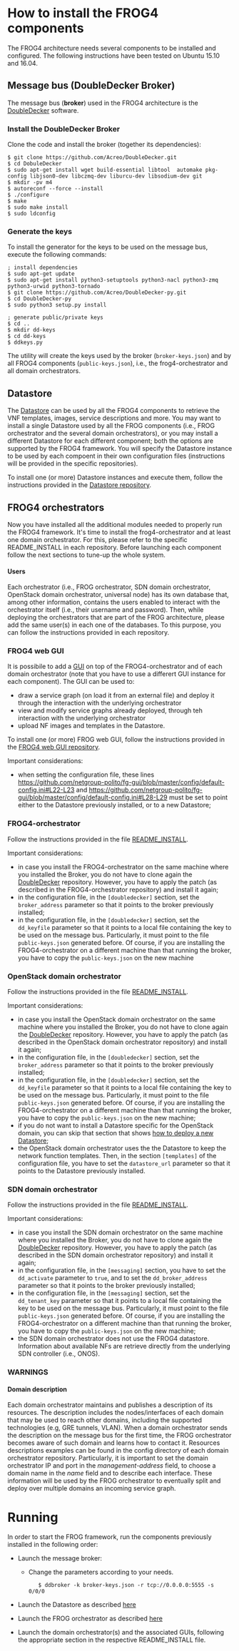 # How to install the FROG4 components

The FROG4 architecture needs several components to be installed and configured.
The following instructions have been tested on Ubuntu 15.10 and 16.04.

## Message bus (DoubleDecker Broker)
The message bus (**broker**) used in the FROG4 architecture is the [DoubleDecker](https://github.com/Acreo/DoubleDecker) software.

### Install the DoubleDecker Broker

Clone the code and install the broker (together its dependencies):

    $ git clone https://github.com/Acreo/DoubleDecker.git
    $ cd DobuleDecker
    $ sudo apt-get install wget build-essential libtool  automake pkg-config libjson0-dev libczmq-dev liburcu-dev libsodium-dev git
    $ mkdir -pv m4 
    $ autoreconf --force --install 
    $ ./configure
    $ make
    $ sudo make install
    $ sudo ldconfig

### Generate the keys 

To install the generator for the keys to be used on the message bus, execute the following commands:

    ; install dependencies 
    $ sudo apt-get update
    $ sudo apt-get install python3-setuptools python3-nacl python3-zmq python3-urwid python3-tornado
    $ git clone https://github.com/Acreo/DoubleDecker-py.git
    $ cd DoubleDecker-py
    $ sudo python3 setup.py install
    
    ; generate public/private keys
    $ cd ..
    $ mkdir dd-keys
    $ cd dd-keys
    $ ddkeys.py

The utility will create the keys used by the broker (`broker-keys.json`) and by all FROG4 components (`public-keys.json`), i.e., the frog4-orchestrator and all domain orchestrators. 

## Datastore
The [Datastore](https://github.com/netgroup-polito/frog4-datastore/) can be used by all the FROG4 components to retrieve the VNF templates, images, service descriptions and more.
You may want to install a single Datastore used by all the FROG components (i.e., FROG orchestrator and the several domain orchestrators), or you may install a different Datastore for each different component; both the options are supported by the FROG4 framework.
You will specify the Datastore instance to be used by each compoent in their own configuration files (instructions will be provided in the specific repositories).

To install one (or more) Datastore instances and execute them, follow the instructions provided in the [Datastore repository](https://github.com/netgroup-polito/frog4-datastore/).

## FROG4 orchestrators
Now you have installed all the additional modules needed to properly run the FROG4 framework. It's time to install the frog4-orchestrator and at least one domain orchestrator. For this, please refer to the specific README_INSTALL in each repository. Before launching each component follow the next sections to tune-up the whole system.

#### Users
Each orchestrator (i.e., FROG orchestrator, SDN domain orchestrator, OpenStack domain orchestrator, universal node)  has its own database that, among other information, contains the users enabled to interact with the orchestrator itself (i.e., their username and password).
Then, while deploying the orchestrators that are part of the FROG architecture, please add the same user(s) in each one of the databases.
To this purpose, you can follow the instructions provided in each repository.

### FROG4 web GUI

It is possibile to add a [GUI](https://github.com/netgroup-polito/fg-gui) on top of the FROG4-orchestrator and of each domain orchestrator (note that you have to use a differert GUI instance for each component).
The GUI can be used to:
* draw a service graph (on load it from an external file) and deploy it through the interaction with the underlying orchestrator
* view and modify service graphs already deployed, through teh interaction with the underlying orchestrator
* upload NF images and templates in the Datastore.

To install one (or more) FROG web GUI, follow the instructions provided in the [FROG4 web GUI repository](https://github.com/netgroup-polito/fg-gui/blob/master/README_INSTALL.md).

Important considerations:
* when setting the configuration file, these lines https://github.com/netgroup-polito/fg-gui/blob/master/config/default-config.ini#L22-L23 and https://github.com/netgroup-polito/fg-gui/blob/master/config/default-config.ini#L28-L29 must be set to point either to the Datastore previously installed, or to a new Datastore;

### FROG4-orchestrator

Follow the instructions provided in the file [README_INSTALL](https://github.com/netgroup-polito/frog4-orchestrator/blob/master/README_INSTALL.md).

Important considerations:
* in case you install the FROG4-orchestrator on the same machine where you installed the Broker, you do not have to clone again the [DoubleDecker](https://github.com/Acreo/DoubleDecker-py) repository. However, you have to apply the patch (as described in the FROG4-orchestrator repository) and install it again;
*  in the configuration file, in the `[doubledecker]` section, set the `broker_address` parameter so that it points to the broker previously installed;
* in the configuration file, in the `[doubledecker]` section, set the `dd_keyfile` parameter so that it points to a local file containing the key to be used on the message bus. Particularly, it must point to the file `public-keys.json` generated before. Of course, if you are installing the FROG4-orchestrator on a different machine than that running the broker, you have to copy the `public-keys.json` on the new machine

### OpenStack domain orchestrator

Follow the instructions provided in the file [README_INSTALL](https://github.com/netgroup-polito/frog4-openstack-do/blob/master/README_INSTALL.md). 

Important considerations:
* in case you install the OpenStack domain orchestrator on the same machine where you installed the Broker, you do not have to clone again the [DoubleDecker](https://github.com/Acreo/DoubleDecker-py) repository. However, you have to apply the patch (as described in the OpenStack domain orchestrator repository) and install it again;
* in the configuration file, in the `[doubledecker]` section, set the `broker_address` parameter so that it points to the broker previously installed;
* in the configuration file, in the `[doubledecker]` section, set the `dd_keyfile` parameter so that it points to a local file containing the key to be used on the message bus. Particularly, it must point to the file `public-keys.json` generated before. Of course, if you are installing the FROG4-orchestrator on a different machine than that running the broker, you have to copy the `public-keys.json` on the new machine;
* if you do not want to install a Datastore specific for the OpenStack domain, you can skip that section that shows [how to deploy a new Datastore](https://github.com/netgroup-polito/frog4-openstack-do/blob/master/README_INSTALL.md#the-frog-4-datastore);
* the OpenStack domain orchestrator uses the the Datastore to keep the network function templates. Then, in the section `[templates]` of the configuration file, you have to set the `datastore_url` parameter so that it points to the Datastore previously installed.

### SDN domain orchestrator

Follow the instructions provided in the file [README_INSTALL](https://github.com/netgroup-polito/frog4-sdn-do/blob/master/README_INSTALL.md).

Important considerations:
* in case you install the SDN domain orchestrator on the same machine where you installed the Broker, you do not have to clone again the [DoubleDecker](https://github.com/Acreo/DoubleDecker-py) repository. However, you have to apply the patch (as described in the SDN domain orchestrator repository) and install it again;
* in the configuration file, in the `[messaging]` section, you have to set the `dd_activate` parameter to `true`, and to set the `dd_broker_address` parameter so that it points to the broker previously installed;
* in the configuration file, in the `[messaging]` section, set the `dd_tenant_key` parameter so that it points to a local file containing the key to be used on the message bus. Particularly, it must point to the file `public-keys.json` generated before. Of course, if you are installing the FROG4-orchestrator on a different machine than that running the broker, you have to copy the `public-keys.json` on the new machine;
* the SDN domain orchestrator does not use the FROG4 datastore. Information about available NFs are retrieve directly from the underlying SDN controller (i.e., ONOS).

### WARNINGS

#### Domain description
Each domain orchestrator maintains and publishes a description of its resources. The description includes the nodes/interfaces of each domain that may be used to reach other domains, including the supported technologies (e.g, GRE tunnels, VLAN). When a domain orchestrator sends the description on the message bus for the first time, the FROG orchestrator becomes aware of such domain and learns how to contact it. Resources descriptions examples can be found in the config directory of each domain orchestrator repository. 
Particularly, it is important to set the domain orchestrator IP and port in the *management-address* field, to choose a domain name in the *name* field and to describe each interface. These information will be used by the FROG orchestrator to eventually split and deploy over multiple domains an incoming service graph.

# Running

In order to start the FROG framework, run the components previously installed in the following order:

- Launch the message broker:
   - Change the parameters according to your needs.

            $ ddbroker -k broker-keys.json -r tcp://0.0.0.0:5555 -s 0/0/0
            
 - Launch the Datastore as described [here](https://github.com/netgroup-polito/frog4-datastore/blob/master/README.md#run-it)
            
- Launch the FROG orchestrator as described [here](https://github.com/netgroup-polito/frog4-orchestrator/blob/master/README_INSTALL.md#run-the-orchestrator)

- Launch the domain orchestrator(s) and the associated GUIs, following the appropriate section in the respective README_INSTALL file.






